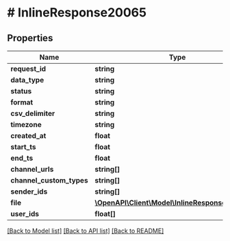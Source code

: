 # # InlineResponse20065

## Properties

Name | Type | Description | Notes
------------ | ------------- | ------------- | -------------
**request_id** | **string** |  | [optional]
**data_type** | **string** |  | [optional]
**status** | **string** |  | [optional]
**format** | **string** |  | [optional]
**csv_delimiter** | **string** |  | [optional]
**timezone** | **string** |  | [optional]
**created_at** | **float** |  | [optional]
**start_ts** | **float** |  | [optional]
**end_ts** | **float** |  | [optional]
**channel_urls** | **string[]** |  | [optional]
**channel_custom_types** | **string[]** |  | [optional]
**sender_ids** | **string[]** |  | [optional]
**file** | [**\OpenAPI\Client\Model\InlineResponse20064File**](InlineResponse20064File.md) |  | [optional]
**user_ids** | **float[]** |  | [optional]

[[Back to Model list]](../../README.md#models) [[Back to API list]](../../README.md#endpoints) [[Back to README]](../../README.md)
